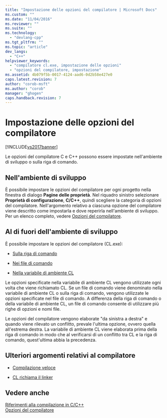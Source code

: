 ```yaml
---
title: "Impostazione delle opzioni del compilatore | Microsoft Docs"
ms.custom: ""
ms.date: "11/04/2016"
ms.reviewer: ""
ms.suite: ""
ms.technology: 
  - "devlang-cpp"
ms.tgt_pltfrm: ""
ms.topic: "article"
dev_langs: 
  - "C++"
helpviewer_keywords: 
  - "compilatore cl.exe, impostazione delle opzioni"
  - "opzioni del compilatore, impostazione"
ms.assetid: 4b079f5b-0017-4124-aad6-0d2b58e427e0
caps.latest.revision: 7
author: "corob-msft"
ms.author: "corob"
manager: "ghogen"
caps.handback.revision: 7
---
```

# Impostazione delle opzioni del compilatore
[!INCLUDE[vs2017banner](../../assembler/inline/includes/vs2017banner.md)]

Le opzioni del compilatore C e C\+\+ possono essere impostate nell'ambiente di sviluppo o sulla riga di comando.  
  
## Nell'ambiente di sviluppo  
 È possibile impostare le opzioni del compilatore per ogni progetto nella finestra di dialogo **Pagine delle proprietà**.  Nel riquadro sinistro selezionare **Proprietà di configurazione**, **C\/C\+\+**, quindi scegliere la categoria di opzioni del compilatore.  Nell'argomento relativo a ciascuna opzione del compilatore viene descritto come impostarla e dove reperirla nell'ambiente di sviluppo.  Per un elenco completo, vedere [Opzioni del compilatore](../../build/reference/compiler-options.md).  
  
## Al di fuori dell'ambiente di sviluppo  
 È possibile impostare le opzioni del compilatore \(CL.exe\):  
  
-   [Sulla riga di comando](../../build/reference/compiler-command-line-syntax.md)  
  
-   [Nei file di comando](../../build/reference/cl-command-files.md)  
  
-   [Nella variabile di ambiente CL](../../build/reference/cl-environment-variables.md)  
  
 Le opzioni specificate nella variabile di ambiente CL vengono utilizzate ogni volta che viene richiamato CL.  Se un file di comando viene denominato nella variabile di ambiente CL o sulla riga di comando, vengono utilizzate le opzioni specificate nel file di comando.  A differenza della riga di comando o della variabile di ambiente CL, un file di comando consente di utilizzare più righe di opzioni e nomi file.  
  
 Le opzioni del compilatore vengono elaborate "da sinistra a destra" e quando viene rilevato un conflitto, prevale l'ultima opzione, ovvero quella all'estrema destra.  La variabile di ambiente CL viene elaborata prima della riga di comando in modo che al verificarsi di un conflitto tra CL e la riga di comando, quest'ultima abbia la precedenza.  
  
## Ulteriori argomenti relativi al compilatore  
  
-   [Compilazione veloce](../../build/reference/fast-compilation.md)  
  
-   [CL richiama il linker](../../build/reference/cl-invokes-the-linker.md)  
  
## Vedere anche  
 [Riferimenti alla compilazione in C\/C\+\+](../../build/reference/c-cpp-building-reference.md)   
 [Opzioni del compilatore](../../build/reference/compiler-options.md)